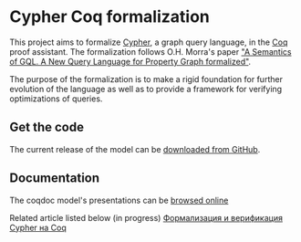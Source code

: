 # Cypher Coq formalization

This project aims to formalize [Cypher](https://neo4j.com/developer/cypher/), a graph query language,
in the [Coq](https://coq.inria.fr) proof assistant.
The formalization follows O.H. Morra's paper
["A Semantics of GQL. A New Query Language for Property Graph formalized"](https://github.com/OlofMorra/GQL-parser/blob/main/src/main/resources/report/A%20Semantics%20of%20GQL%3B%20a%20New%20Query%20Language%20forProperty%20Graphs%20Formalized.pdf).

The purpose of the formalization is to make a rigid foundation for further evolution of the language
as well as to provide a framework for verifying optimizations of queries.

## Get the code

The current release of the model can be [downloaded from GitHub](https://github.com/cyphercert/opencypher-coq).

## Documentation

The coqdoc model's presentations can be [browsed online](https://cyphercert.github.io/opencypher-coq/toc.html)

Related article listed below (in progress)
[Формализация и верификация Cypher на Coq](https://github.com/cyphercert/opencypher-coq/blob/master/article.pdf)
